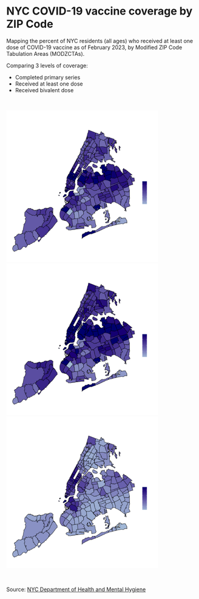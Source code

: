 # NYC COVID-19 vaccine coverage by ZIP Code
Mapping the percent of NYC residents (all ages) who received at least one dose of COVID-19 vaccine as of February 2023, by Modified ZIP Code Tabulation Areas (MODZCTAs).

Comparing 3 levels of coverage:
- Completed primary series
- Received at least one dose
- Received bivalent dose
<br>
<p float="left">
  <img src="map1.png" width="400" />
  <img src="map2.png" width="400" /> 
  <img src="map3.png" width="400" /> 
</p>
<br>

Source: [NYC Department of Health and Mental Hygiene](https://github.com/nychealth/covid-vaccine-data)
